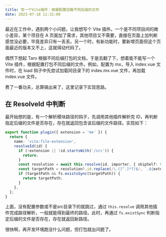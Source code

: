 ```yaml
---
title: 写一个Vite插件：根据配置加载不同后缀的文件
date: 2023-07-18 11:31:00
---
```


最近在工作中，遇到两个小问题，让我想写个 Vite 插件。一个是不同项目间的微小差异，某个项目在 A 页面加了需求，其他项目又不需要，直接在页面上加判断感觉没必要，毕竟差异只有一丢丢。另一个时，有新功能时，要新增页面但这个页面最近的版本又不上，这就得动代码了。

偶然下想起 Taro 根据不同后缀打包的文档，于是去翻了下，想着能不能写一个 Vite 插件，根据配置打包不同后缀的文件。例如，配置为 mx，导入 index.vue 文件时，在 load 钩子中先尝试加载同目录下的 index.mx.vue 文件，再加载 index.vue 文件。

费了一番功夫，总算搞出来了，这里记录下实现思路。

## 在 ResolveId 中判断

最开始想的是，有一个解析模块路径的钩子，先调用其他插件解析完 ID，再判断指定后缀的文件是否存在，存在就返回包含该后缀的文件路径。实现如下：

```ts
export function plugin({ extension = 'me' }) {
  return {
    name: 'vite:file-extension',
    resolveId(id) {
      if (!extension || !id.startsWith('/src')) {
        return;
      }
      const resolution = await this.resolve(id, importer, { skipSelf: true, ...options });
      const targetPath = resolution?.id.replace(/\.([^.]*?)$/, `.${extension}.$1`);
      if (targetPath && fs.existsSync(targetPath)) {
        return targetPath;
      }
    },
  };
}
```

上面，没有配置参数或不是src目录下的就跳过，通过 `this.resolve` 调用其他插件完成路径解析，一般就能得到最终的路径。此时，再通过 `fs.existSync` 判断指定后缀的文件是否存在，存在就返回新路径。

很快啊，再开发环境跑没什么问题，但打包就出问题了。
